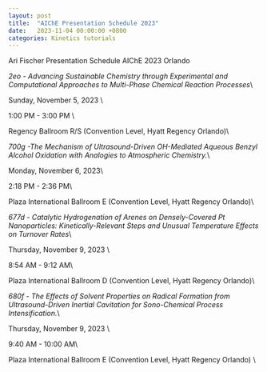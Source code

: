 ```yaml
---
layout: post
title:  "AIChE Presentation Schedule 2023"
date:   2023-11-04 00:00:00 +0800
categories: Kinetics tutorials
---
```

Ari Fischer Presentation Schedule AIChE 2023 Orlando

*2eo - Advancing Sustainable Chemistry through Experimental and Computational Approaches to Multi-Phase Chemical Reaction Processes*\

Sunday, November 5, 2023 \

1:00 PM - 3:00 PM \

Regency Ballroom R/S (Convention Level, Hyatt Regency Orlando)\


*700g -The Mechanism of Ultrasound-Driven OH-Mediated Aqueous Benzyl Alcohol Oxidation with Analogies to Atmospheric Chemistry.*\

Monday, November 6, 2023\ 

2:18 PM - 2:36 PM\

Plaza International Ballroom E (Convention Level, Hyatt Regency Orlando)\


*677d - Catalytic Hydrogenation of Arenes on Densely-Covered Pt Nanoparticles: Kinetically-Relevant Steps and Unusual Temperature Effects on Turnover Rates*\

Thursday, November 9, 2023 \

8:54 AM - 9:12 AM\

Plaza International Ballroom D (Convention Level, Hyatt Regency Orlando)\


*680f - The Effects of Solvent Properties on Radical Formation from Ultrasound-Driven Inertial Cavitation for Sono-Chemical Process Intensification.*\

Thursday, November 9, 2023 \

9:40 AM - 10:00 AM\

Plaza International Ballroom E (Convention Level, Hyatt Regency Orlando) \
